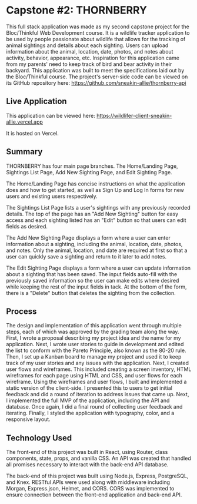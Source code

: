 # Capstone #2: THORNBERRY

This full stack application was made as my second capstone project for the Bloc/Thinkful Web Development course. It is a wildlife tracker application to be used by people passionate about wildlife that allows for the tracking of animal sightings and details about each sighting. Users can upload information about the animal, location, date, photos, and notes about activity, behavior, appearance, etc. Inspiration for this application came from my parents' need to keep track of bird and bear activity in their backyard. This application was built to meet the specifications laid out by the Bloc/Thinkful course. The project's server-side code can be viewed on its GitHub repository here: https://github.com/sneakin-allie/thornberry-api

## Live Application

This application can be viewed here:  https://wildlifer-client-sneakin-allie.vercel.app

It is hosted on Vercel.

## Summary

THORNBERRY has four main page branches. The Home/Landing Page, Sightings List Page, Add New Sighting Page, and Edit Sighting Page.

The Home/Landing Page has concise instructions on what the application does and how to get started, as well as Sign Up and Log In forms for new users and existing users respectively. 

The Sightings List Page lists a user's sightings with any previously recorded details. The top of the page has an "Add New Sighting" button for easy access and each sighting listed has an "Edit" button so that users can edit fields as desired.

The Add New Sighting Page displays a form where a user can enter information about a sighting, including the animal, location, date, photos, and notes. Only the animal, location, and date are required at first so that a user can quickly save a sighting and return to it later to add notes.

The Edit Sighting Page displays a form where a user can update information about a sighting that has been saved. The input fields auto-fill with the previously saved information so the user can make edits where desired while keeping the rest of the input fields in tack. At the bottom of the form, there is a "Delete" button that deletes the sighting from the collection.

## Process

The design and implementation of this application went through multiple steps, each of which was approved by the grading team along the way. First, I wrote a proposal describing my project idea and the name for my application. Next, I wrote user stories to guide in development and edited the list to conform with the Pareto Principle, also known as the 80-20 rule. Then, I set up a Kanban board to manage my project and used it to keep track of my user stories and any issues with the application. Next, I created user flows and wireframes. This included creating a screen inventory, HTML wireframes for each page using HTML and CSS, and user flows for each wireframe. Using the wireframes and user flows, I built and implemented a static version of the client-side. I presented this to users to get initial feedback and did a round of iteration to address issues that came up. Next, I implemented the full MVP of the application, including the API and database. Once again, I did a final round of collecting user feedback and iterating. Finally, I styled the application with typography, color, and a responsive layout.

## Technology Used

The front-end of this project was built in React, using Router, class components, state, props, and vanilla CSS. An API was created that handled all promises necessary to interact with the back-end API database.

The back-end of this project was built using Node.js, Express, PostgreSQL, and Knex. RESTful APIs were used along with middleware including Morgan, Express.json, Helmet, and CORS. CORS was implemented to ensure connection between the front-end application and back-end API.
